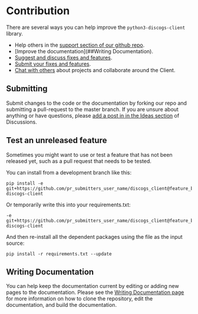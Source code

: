 # Contribution

There are several ways you can help improve the `python3-discogs-client` library.

- Help others in the [support section of our github repo](
  https://github.com/joalla/discogs_client/discussions/categories/support).
- [Improve the documentation](##Writing Documentation).
- [Suggest and discuss fixes and features](
  https://github.com/joalla/discogs_client/discussions/categories/ideas).
- [Submit your fixes and features](#submitting).
- [Chat with others](
  https://github.com/joalla/discogs_client/discussions/categories/projects)
  about projects and collaborate around the Client.


## Submitting

Submit changes to the code or the documentation by forking our repo and submitting a pull-request to the master branch. If you are unsure about anything or have questions, please [add a post in in the Ideas section](https://github.com/joalla/discogs_client/discussions/categories/ideas) of Discussions.

## Test an unreleased feature

Sometimes you might want to use or test a feature that has not been released yet, such as a pull request that needs to be tested.

You can install from a development branch like this:

```
pip install -e git+https://github.com/pr_submitters_user_name/discogs_client@feature_branch_name#egg=python3-discogs-client
```

Or temporarily write this into your requirements.txt:

```
-e git+https://github.com/pr_submitters_user_name/discogs_client@feature_branch_name#egg=python3-discogs-client
```

And then re-install all the dependent packages using the file as the input
source:
```
pip install -r requirements.txt --update
```

## Writing Documentation

You can help keep the documentation current by editing or adding new pages to the documentation.  Please see the [Writing Documentation page](writing_docs.md) for more information on how to clone the repository, edit the documentation, and build the documentation.

